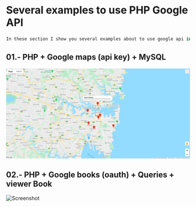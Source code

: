 # Several examples to use PHP Google API

```js
In these section I show you several examples about to use google api in php. 
```

## 01.- PHP + Google maps (api key) + MySQL
![Screenshot](/php-google-maps-mysql/data.gif)<br>

## 02.- PHP + Google books (oauth) + Queries + viewer Book
![Screenshot](/php-google-books/imagen1.gif)<br>

